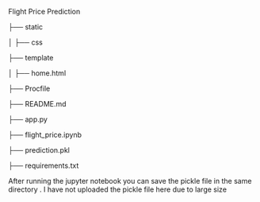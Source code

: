 Flight Price Prediction


├── static 

│   ├── css

├── template

│   ├── home.html

├── Procfile

├── README.md

├── app.py

├── flight_price.ipynb

├── prediction.pkl

├── requirements.txt


After running the jupyter notebook you can save the pickle file in the same directory . I have not uploaded the pickle file here due to large size
